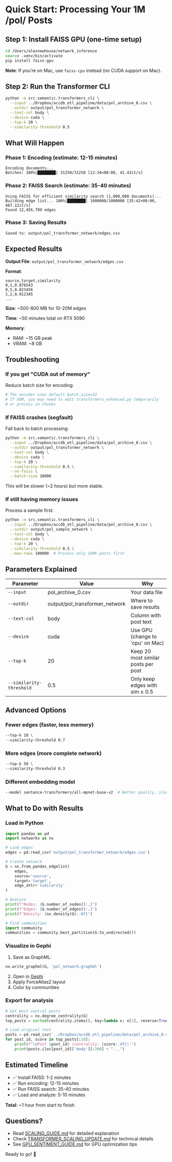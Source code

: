 # Quick Start: Processing Your 1M /pol/ Posts

## Step 1: Install FAISS GPU (one-time setup)

```bash
cd /Users/alexnewhouse/network_inference
source .venv/bin/activate
pip install faiss-gpu
```

**Note**: If you're on Mac, use `faiss-cpu` instead (no CUDA support on Mac).

## Step 2: Run the Transformer CLI

```bash
python -m src.semantic.transformers_cli \
  --input ../Dropbox/accdb_etl_pipeline/data/pol_archive_0.csv \
  --outdir output/pol_transformer_network \
  --text-col body \
  --device cuda \
  --top-k 20 \
  --similarity-threshold 0.5
```

## What Will Happen

### Phase 1: Encoding (estimate: 12-15 minutes)
```
Encoding documents...
Batches: 100%|████████| 31250/31250 [12:34<00:00, 41.43it/s]
```

### Phase 2: FAISS Search (estimate: 35-40 minutes)
```
Using FAISS for efficient similarity search (1,000,000 documents)...
Building edge list... 100%|████████| 1000000/1000000 [35:42<00:00, 467.12it/s]
Found 12,456,789 edges
```

### Phase 3: Saving Results
```
Saved to: output/pol_transformer_network/edges.csv
```

## Expected Results

**Output File**: `output/pol_transformer_network/edges.csv`

**Format**:
```csv
source,target,similarity
0,1,0.876543
0,5,0.823456
1,2,0.912345
...
```

**Size**: ~500-800 MB for 10-20M edges

**Time**: ~50 minutes total on RTX 5090

**Memory**: 
- RAM: ~15 GB peak
- VRAM: ~8 GB

## Troubleshooting

### If you get "CUDA out of memory"

Reduce batch size for encoding:
```bash
# The encoder uses default batch_size=32
# If OOM, you may need to edit transformers_enhanced.py temporarily
# or process in chunks
```

### If FAISS crashes (segfault)

Fall back to batch processing:
```bash
python -m src.semantic.transformers_cli \
  --input ../Dropbox/accdb_etl_pipeline/data/pol_archive_0.csv \
  --outdir output/pol_transformer_network \
  --text-col body \
  --device cuda \
  --top-k 20 \
  --similarity-threshold 0.5 \
  --no-faiss \
  --batch-size 10000
```

This will be slower (~2 hours) but more stable.

### If still having memory issues

Process a sample first:
```bash
python -m src.semantic.transformers_cli \
  --input ../Dropbox/accdb_etl_pipeline/data/pol_archive_0.csv \
  --outdir output/pol_sample_network \
  --text-col body \
  --device cuda \
  --top-k 20 \
  --similarity-threshold 0.5 \
  --max-rows 100000  # Process only 100K posts first
```

## Parameters Explained

| Parameter | Value | Why |
|-----------|-------|-----|
| `--input` | pol_archive_0.csv | Your data file |
| `--outdir` | output/pol_transformer_network | Where to save results |
| `--text-col` | body | Column with post text |
| `--device` | cuda | Use GPU (change to 'cpu' on Mac) |
| `--top-k` | 20 | Keep 20 most similar posts per post |
| `--similarity-threshold` | 0.5 | Only keep edges with sim ≥ 0.5 |

## Advanced Options

### Fewer edges (faster, less memory)
```bash
--top-k 10 \
--similarity-threshold 0.7
```

### More edges (more complete network)
```bash
--top-k 50 \
--similarity-threshold 0.3
```

### Different embedding model
```bash
--model sentence-transformers/all-mpnet-base-v2  # Better quality, slower
```

## What to Do with Results

### Load in Python
```python
import pandas as pd
import networkx as nx

# Load edges
edges = pd.read_csv('output/pol_transformer_network/edges.csv')

# Create network
G = nx.from_pandas_edgelist(
    edges,
    source='source',
    target='target',
    edge_attr='similarity'
)

# Analyze
print(f"Nodes: {G.number_of_nodes():,}")
print(f"Edges: {G.number_of_edges():,}")
print(f"Density: {nx.density(G):.6f}")

# Find communities
import community
communities = community.best_partition(G.to_undirected())
```

### Visualize in Gephi
1. Save as GraphML:
```python
nx.write_graphml(G, 'pol_network.graphml')
```

2. Open in [Gephi](https://gephi.org/)
3. Apply ForceAtlas2 layout
4. Color by communities

### Export for analysis
```python
# Get most central posts
centrality = nx.degree_centrality(G)
top_posts = sorted(centrality.items(), key=lambda x: x[1], reverse=True)[:100]

# Load original text
posts = pd.read_csv('../Dropbox/accdb_etl_pipeline/data/pol_archive_0.csv')
for post_id, score in top_posts[:10]:
    print(f"\nPost {post_id} (centrality: {score:.4f}):")
    print(posts.iloc[post_id]['body'][:200] + "...")
```

## Estimated Timeline

- ✅ Install FAISS: 1-2 minutes
- ✅ Run encoding: 12-15 minutes
- ✅ Run FAISS search: 35-40 minutes
- ✅ Load and analyze: 5-10 minutes

**Total**: ~1 hour from start to finish

## Questions?

- Read [SCALING_GUIDE.md](SCALING_GUIDE.md) for detailed explanation
- Check [TRANSFORMER_SCALING_UPDATE.md](TRANSFORMER_SCALING_UPDATE.md) for technical details
- See [GPU_SENTIMENT_GUIDE.md](GPU_SENTIMENT_GUIDE.md) for GPU optimization tips

Ready to go! 🚀
